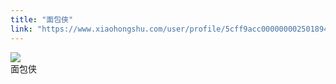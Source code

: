 ```yaml
---
title: "面包侠"
link: "https://www.xiaohongshu.com/user/profile/5cff9acc0000000025018949/"
---
```


<img src="http://sns-webpic-qc.xhscdn.com/202409111413/ba867368ab4931b15668629cda0ea86c/1040g00830tkmbt2pkk005n7vjb69b2a9bmpmmhg!nc_n_nwebp_mw_1" /><br />面包侠
